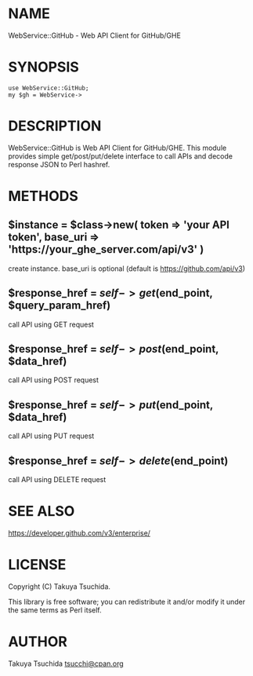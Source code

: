 # NAME

WebService::GitHub - Web API Client for GitHub/GHE

# SYNOPSIS

    use WebService::GitHub;
    my $gh = WebService->

# DESCRIPTION

WebService::GitHub is Web API Client for GitHub/GHE. This module provides simple get/post/put/delete interface to call APIs and decode response JSON to Perl hashref.

# METHODS

## $instance = $class->new( token => 'your API token', base\_uri => 'https://your\_ghe\_server.com/api/v3' )

create instance. base\_uri is optional (default is https://github.com/api/v3)

## $response\_href = $self->get($end\_point, $query\_param\_href)

call API using GET request

## $response\_href = $self->post($end\_point, $data\_href)

call API using POST request

## $response\_href = $self->put($end\_point, $data\_href)

call API using PUT request

## $response\_href = $self->delete($end\_point)

call API using DELETE request

# SEE ALSO

https://developer.github.com/v3/enterprise/

# LICENSE

Copyright (C) Takuya Tsuchida.

This library is free software; you can redistribute it and/or modify
it under the same terms as Perl itself.

# AUTHOR

Takuya Tsuchida <tsucchi@cpan.org>
